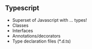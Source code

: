## Typescript

- Superset of Javascript with ... types!
- Classes
- Interfaces
- Annotations/decorators
- Type declaration files (*.d.ts)
